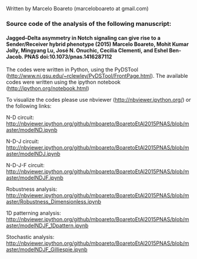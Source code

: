 Written by Marcelo Boareto (marceloboareto at gmail.com)

### Source code of the analysis of the following manuscript:

#### Jagged–Delta asymmetry in Notch signaling can give rise to a Sender/Receiver hybrid phenotype (2015) Marcelo Boareto, Mohit Kumar Jolly, Mingyang Lu, José N. Onuchic, Cecilia Clementi, and Eshel Ben-Jacob. PNAS doi:10.1073/pnas.1416287112

The codes were written in Python, using the PyDSTool (http://www.ni.gsu.edu/~rclewley/PyDSTool/FrontPage.html). 
The available codes were written using the ipython notebook (http://ipython.org/notebook.html)

To visualize the codes please use nbviewer (http://nbviewer.ipython.org/) or the following links: 

N-D circuit: 
http://nbviewer.ipython.org/github/mboareto/BoaretoEtAl2015PNAS/blob/master/modelND.ipynb 

N-D-J circuit: 
http://nbviewer.ipython.org/github/mboareto/BoaretoEtAl2015PNAS/blob/master/modelNDJ.ipynb 

N-D-J-F circuit: 
http://nbviewer.ipython.org/github/mboareto/BoaretoEtAl2015PNAS/blob/master/modelNDJF.ipynb 

Robustness analysis: 
http://nbviewer.ipython.org/github/mboareto/BoaretoEtAl2015PNAS/blob/master/Robustness_Dimensionless.ipynb

1D patterning analysis: 
http://nbviewer.ipython.org/github/mboareto/BoaretoEtAl2015PNAS/blob/master/modelNDJF_1Dpattern.ipynb

Stochastic analysis:
http://nbviewer.ipython.org/github/mboareto/BoaretoEtAl2015PNAS/blob/master/modelNDJF_Gilliespie.ipynb

